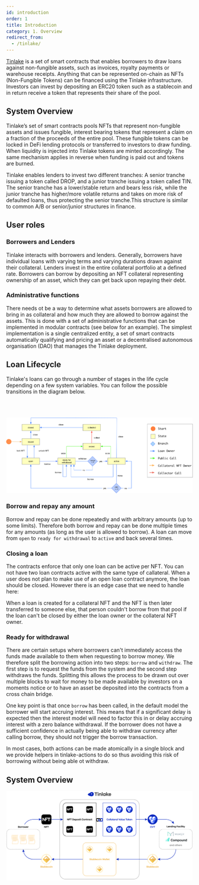```yaml
---
id: introduction
order: 1
title: Introduction
category: 1. Overview
redirect_from:
  - /tinlake/
---
```


[Tinlake](https://centrifuge.io/technology/tinlake) is a set of smart contracts that enables borrowers to draw loans against non-fungible assets, such as invoices, royalty payments or warehouse receipts. Anything that can be represented on-chain as NFTs (Non-Fungible Tokens) can be financed using the Tinlake infrastructure. Investors can invest by depositing an ERC20 token such as a stablecoin and in return receive a token that represents their share of the pool.

## System Overview
Tinlake’s set of smart contracts pools NFTs that represent non-fungible assets and issues fungible, interest bearing tokens that represent a claim on a fraction of the proceeds of the entire pool. These fungible tokens can be locked in DeFi lending protocols or transferred to investors to draw funding. When liquidity is injected into Tinlake tokens are minted accordingly. The same mechanism applies in reverse when funding is paid out and tokens are burned.

Tinlake enables lenders to invest two different tranches: A senior tranche issuing a token called DROP, and a junior tranche issuing a token called TIN. The senior tranche has a lower/stable return and bears less risk, while the junior tranche has higher/more volatile returns and takes on more risk of defaulted loans, thus protecting the senior tranche.This structure is similar to common A/B or senior/junior structures in finance.

## User roles
### Borrowers and Lenders
Tinlake interacts with borrowers and lenders. Generally, borrowers have individual loans with varying terms and varying durations drawn against their collateral. Lenders invest in the entire collateral portfolio at a defined rate. Borrowers can borrow by depositing an NFT collateral representing ownership of an asset, which they can get back upon repaying their debt.

### Administrative functions
There needs ot be a way to determine what assets borrowers are allowed to bring in as collateral and how much they are allowed to borrow against the assets. This is done with a set of administrative functions that can be implemented in modular contracts (see below for an example). The simplest implementation is a single centralized entity, a set of smart contracts automatically qualifying and pricing an asset or a decentralised autonomous organisation (DAO) that manages the Tinlake deployment.

## Loan Lifecycle
Tinlake's loans can go through a number of stages in the life cycle depending on a few system variables. You can follow the possible transitions in the diagram below.

&nbsp;<br /><br />

![Loan Lifecycle Diagram](../../../src/images/tinlake/loan_lifecycle.svg)

### Borrow and repay any amount
Borrow and repay can be done repeatedly and with arbitrary amounts (up to some limits). Therefore both borrow and repay can be done multiple times for any amounts (as long as the user is allowed to borrow). A loan can move from `open` to `ready for withdrawal` to `active` and back several times.

### Closing a loan
The contracts enforce that only one loan can be active per NFT. You can not have two loan contracts active with the same type of callateral. When a user does not plan to make use of an open loan contract anymore, the loan should be closed. However there is an edge case that we need to handle here:

When a loan is created for a collateral NFT and the NFT is then later transferred to someone else, that person couldn't borrow from that pool if the loan can't be closed by either the loan owner or the collateral NFT owner.

### Ready for withdrawal
There are certain setups where borrowers can't immediately access the funds made available to them when requesting to borrow money. We therefore split the borrowing action into two steps: `borrow` and `withdraw`. The first step is to request the funds from the system and the second step withdraws the funds. Splitting this allows the process to be drawn out over multiple blocks to wait for money to be made available by investors on a moments notice or to have an asset be deposited into the contracts from a cross chain bridge.

One key point is that once `borrow` has been called, in the default model the borrower will start accruing interest. This means that if a significant delay is expected then the interest model will need to factor this in or delay accruing interest with a zero balance withdrawal. If the borrower does not have a sufficient confidence in actually being able to withdraw currency after calling borrow, they should not trigger the borrow transaction.

In most cases, both actions can be made atomically in a single block and we provide helpers in tinlake-actions to do so thus avoiding this risk of borrowing without being able ot withdraw.

## System Overview
![System Overview](../../../src/images/tinlake/system-overview.svg)
